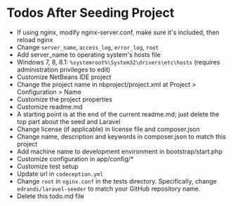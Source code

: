 # Todos After Seeding Project

+ If using nginx, modify nginx-server.conf, make sure it's included, then reload nginx
 + Change `server_name`, `access_log`, `error_log`, `root`
+ Add server_name to operating system's hosts file
 + Windows 7, 8, 8.1: `%systemroot%\System32\drivers\etc\hosts` (requires administration privileges to edit)
+ Customize NetBeans IDE project
 + Change the project name in nbproject/project.xml at Project > Configuration > Name
 + Customize the project properties
+ Customize readme.md
 + A starting point is at the end of the current readme.md; just delete the top part about the seed and Laravel
+ Change license (if applicable) in license file and composer.json
+ Change name, description and keywords in composer.json to match this project
+ Add machine name to development environment in bootstrap/start.php
+ Customize configuration in app/config/*
+ Customize test setup
 + Update url in `codeception.yml`
 + Change `root` in `nginx.conf` in the tests directory. Specifically, change `edrands/laravel-seeder` to match your GitHub repository name.
+ Delete this todo.md file
